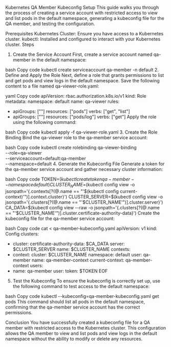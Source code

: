 Kubernetes QA Member Kubeconfig Setup
This guide walks you through the process of creating a service account with restricted access to view and list pods in the default namespace, generating a kubeconfig file for the QA member, and testing the configuration.

Prerequisites
Kubernetes Cluster: Ensure you have access to a Kubernetes cluster.
kubectl: Installed and configured to interact with your Kubernetes cluster.
Steps
1. Create the Service Account
First, create a service account named qa-member in the default namespace:

bash
Copy code
kubectl create serviceaccount qa-member -n default
2. Define and Apply the Role
Next, define a role that grants permissions to list and get pods and view logs in the default namespace. Save the following content to a file named qa-viewer-role.yaml:

yaml
Copy code
apiVersion: rbac.authorization.k8s.io/v1
kind: Role
metadata:
  namespace: default
  name: qa-viewer
rules:
- apiGroups: [""]
  resources: ["pods"]
  verbs: ["get", "list"]
- apiGroups: [""]
  resources: ["pods/log"]
  verbs: ["get"]
Apply the role using the following command:

bash
Copy code
kubectl apply -f qa-viewer-role.yaml
3. Create the Role Binding
Bind the qa-viewer role to the qa-member service account:

bash
Copy code
kubectl create rolebinding qa-viewer-binding \
  --role=qa-viewer \
  --serviceaccount=default:qa-member \
  --namespace=default
4. Generate the Kubeconfig File
Generate a token for the qa-member service account and gather necessary cluster information:

bash
Copy code
TOKEN=$(kubectl create token qa-member --namespace default)
CLUSTER_NAME=$(kubectl config view -o jsonpath='{.contexts[?(@.name == "'$(kubectl config current-context)'")].context.cluster}')
CLUSTER_SERVER=$(kubectl config view -o jsonpath='{.clusters[?(@.name == "'$CLUSTER_NAME'")].cluster.server}')
CA_DATA=$(kubectl config view --raw -o jsonpath='{.clusters[?(@.name == "'$CLUSTER_NAME'")].cluster.certificate-authority-data}')
Create the kubeconfig file for the qa-member service account:

bash
Copy code
cat <<EOF > qa-member-kubeconfig.yaml
apiVersion: v1
kind: Config
clusters:
- cluster:
    certificate-authority-data: $CA_DATA
    server: $CLUSTER_SERVER
  name: $CLUSTER_NAME
contexts:
- context:
    cluster: $CLUSTER_NAME
    namespace: default
    user: qa-member
  name: qa-member-context
current-context: qa-member-context
users:
- name: qa-member
  user:
    token: $TOKEN
EOF
5. Test the Kubeconfig
To ensure the kubeconfig is correctly set up, use the following command to test access to the default namespace:

bash
Copy code
kubectl --kubeconfig=qa-member-kubeconfig.yaml get pods
This command should list all pods in the default namespace, confirming that the qa-member service account has the correct permissions.

Conclusion
You have successfully created a kubeconfig file for a QA member with restricted access to the Kubernetes cluster. This configuration allows the QA member to view and list pods and view logs in the default namespace without the ability to modify or delete any resources.


